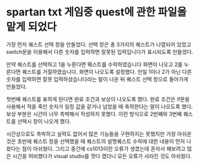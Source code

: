 # spartan txt 게임중 quest에 관한 파일을 맡게 되었다

가장 먼저 퀘스트 선택 창을 만들었다. 선택 창은 총 3가지의 퀘스트가 나열되어 있었고 switch문을 이용해서 다른 숫자를 입력하면 잘못된 입력입니다가 표시되도록 만들었다.


만약 퀘스트를 선택하고 1을 누른다면 뭬스트를 수락하였습니다 화면이 나오고 2를 누른다면 퀘스트를 거절하였습니다. 화면이 나오도록 설정했다. 만일 1이나 2가 아닌 다른 숫자를 입력하면 잘못 입력하셨습니다라는 말이 나온 뒤 퀘스트 선택 창으로 돌아가게 만들었다.


첫번째 퀘스트를 표하게 된다면 완료 조건과 보상이 나오도록 했다. 완료 조건은 if문을 사용해서 적을 죽인 숫자가 일정 값을 같거나 넘었을 때 축하한다는 말이 나오도록 했다. 보상 부분은 시간이 너무 촉박해서 작성하지 못했다. 이런 방식으로 2번째와 3번째 퀘스트를 선택시 창이 나오게 했다.


시간상으로도 촉박하고 실력도 없어서 많은 기능들을 구현하지는 못했지만 가장 아쉬운 것은 초반에 퀘스트 창을 선택했을 때 퀘스트의 설명퀘스트 수락에 대한 내용이 먼저 나왔다는 점이 아쉬웠다. 그리고 중간에 cs1013이란 오류가 생겼는데 혼자서 해보려고 많은 시간을 허비했다가 visual studio를 껏다 켰더니 모든 오류가 사라진 것도 아쉬웠다. 

